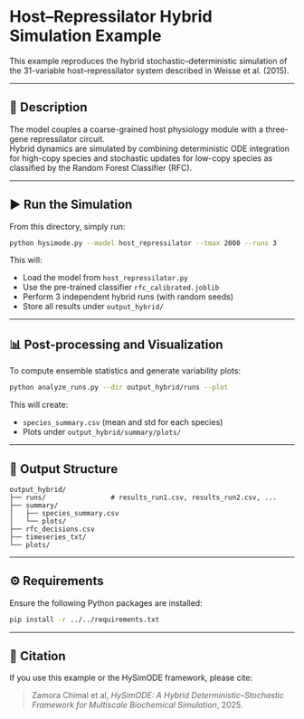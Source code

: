 # Host–Repressilator Hybrid Simulation Example

This example reproduces the hybrid stochastic–deterministic simulation of the 31-variable host–repressilator system described in Weisse et al. (2015).

---

## 🧠 Description
The model couples a coarse-grained host physiology module with a three-gene repressilator circuit.  
Hybrid dynamics are simulated by combining deterministic ODE integration for high-copy species and stochastic updates for low-copy species as classified by the Random Forest Classifier (RFC).

---

## ▶️ Run the Simulation

From this directory, simply run:

```bash
python hysimode.py --model host_repressilator --tmax 2000 --runs 3
```

This will:
- Load the model from `host_repressilator.py`
- Use the pre-trained classifier `rfc_calibrated.joblib`
- Perform 3 independent hybrid runs (with random seeds)
- Store all results under `output_hybrid/`

---

## 📊 Post-processing and Visualization

To compute ensemble statistics and generate variability plots:

```bash
python analyze_runs.py --dir output_hybrid/runs --plot
```

This will create:
- `species_summary.csv` (mean and std for each species)
- Plots under `output_hybrid/summary/plots/`

---

## 📁 Output Structure

```
output_hybrid/
├── runs/                # results_run1.csv, results_run2.csv, ...
├── summary/
│   ├── species_summary.csv
│   └── plots/
├── rfc_decisions.csv
├── timeseries_txt/
└── plots/
```

---

## ⚙️ Requirements

Ensure the following Python packages are installed:

```bash
pip install -r ../../requirements.txt
```

---

## 📘 Citation

If you use this example or the HySimODE framework, please cite:

> Zamora Chimal et al, *HySimODE: A Hybrid Deterministic–Stochastic Framework for Multiscale Biochemical Simulation*, 2025.
